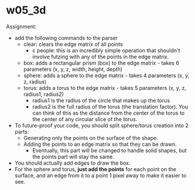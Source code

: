 # w05\_3d

Assignment:

* add the following commands to the parser
  * clear: clears the edge matrix of all points
    * c people: this is an incredibly simple operation that shouldn't involve futzing with any of the points in the edge matrix.
  * box: adds a rectangular prism (box) to the edge matrix - takes 6 parameters (x, y, z, width, height, depth)
  * sphere: adds a sphere to the edge matrix - takes 4 parameters (x, y, z, radius)
  * torus: adds a torus to the edge matrix - takes 5 parameters (x, y, z, radius1, radius2)
    * radius1 is the radius of the circle that makes up the torus
    * radius2 is the full radius of the torus (the translation factor). You can think of this as the distance from the center of the torus to the center of any circular slice of the torus.
* To future-proof your code, you should split sphere/torus creation into 2 parts:
  * Generating only the points on the surface of the shape.
  * Adding the points to an edge matrix so that they can be drawn.
    * Eventually, this part will be changed to handle solid shapes, but the points part will stay the same.
* You should actually add edges to draw the box.
* For the sphere and torus, **just add the points** for each point on the surface, and an edge from it to a point 1 pixel away to make it easier to see.
